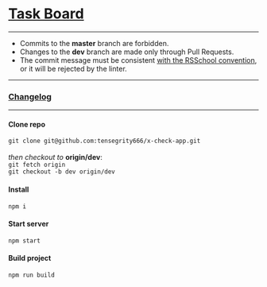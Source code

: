 # [Task Board](https://github.com/tensegrity666/x-check-app/projects/1)
- - -
* Commits to the __master__ branch are forbidden.
* Changes to the __dev__ branch are made only through Pull Requests.
* The commit message must be consistent [with the RSSchool convention](https://docs.rs.school/#/git-convention), or it will be rejected by the linter.
- - -
### [Changelog]()
- - -

#### Clone repo
`git clone git@github.com:tensegrity666/x-check-app.git`<br>
<br>
_then checkout to_ __origin/dev__:<br>
`git fetch origin`<br>
`git checkout -b dev origin/dev`

#### Install
`npm i`

#### Start server
`npm start`

#### Build project
`npm run build`

